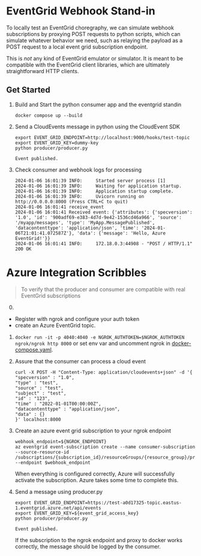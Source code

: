 
# EventGrid Webhook Stand-in

To locally test an EventGrid choregraphy, we can simulate webhook subscriptions by proxying POST requests to python scripts, which can simulate whatever behavior we need, such as relaying the payload as a POST request to a local event grid subscription endpoint.

This is _not_ any kind of EventGrid emulator or simulator. It is meant to be compatible with the EventGrid client libraries, which are ultimately straightforward HTTP clients.

## Get Started

1. Build and Start the python consumer app and the eventgrid standin

    `docker compose up --build`

2. Send a CloudEvents message in python using the CloudEvent SDK

    ```shell
    export EVENT_GRID_ENDPOINT=http://localhost:9000/hooks/test-topic
    export EVENT_GRID_KEY=dummy-key
    python producer/producer.py

    Event published.
    ```

3. Check consumer and webhook logs for processing

    ```shell
    2024-01-06 16:01:39 INFO:     Started server process [1]
    2024-01-06 16:01:39 INFO:     Waiting for application startup.
    2024-01-06 16:01:39 INFO:     Application startup complete.
    2024-01-06 16:01:39 INFO:     Uvicorn running on http://0.0.0.0:8000 (Press CTRL+C to quit)
    2024-01-06 16:01:41 receive_event
    2024-01-06 16:01:41 Received event: {'attributes': {'specversion': '1.0', 'id': '900adf69-e383-4d7d-9e42-1536cd46a966', 'source': '/myapp/messages', 'type': 'MyApp.MessagePublished', 'datacontenttype': 'application/json', 'time': '2024-01-06T21:01:41.072587Z'}, 'data': {'message': 'Hello, Azure EventGrid!'}}
    2024-01-06 16:01:41 INFO:     172.18.0.3:44908 - "POST / HTTP/1.1" 200 OK
    ```

# Azure Integration Scribbles

> To verify that the producer and consumer are compatible with real EventGrid subscriptions

0. 
  - Register with ngrok and configure your auth token
  - create an Azure EventGrid topic.

1. `docker run -it -p 4040:4040 -e NGROK_AUTHTOKEN=$NGROK_AUTHTOKEN ngrok/ngrok http 8000` or set env var and uncomment ngrok in [docker-compose.yaml](./docker-compose.yaml).

2. Assure that the consumer can process a cloud event

    ```shell
    curl -X POST -H "Content-Type: application/cloudevents+json" -d '{
    "specversion" : "1.0",
    "type" : "test",
    "source" : "test",
    "subject" : "test",
    "id" : "123",
    "time" : "2022-01-01T00:00:00Z",
    "datacontenttype" : "application/json",
    "data" : {}
    }' localhost:8000
    ```

3. Create an azure event grid subscription to your ngrok endpoint

    ```shell
    webhook_endpoint=${NGROK_ENDPOINT}
    az eventgrid event-subscription create --name consumer-subscription --source-resource-id /subscriptions/{subscription_id}/resourceGroups/{resource_group}/providers/Microsoft.EventGrid/topics/{topic} --endpoint $webhook_endpoint
    ```
    When everything is configured correctly, Azure will successfully activate the subscription.  Azure takes some time to complete this.

4. Send a message using producer.py

    ```shell
    export EVENT_GRID_ENDPOINT=https://test-a0d17325-topic.eastus-1.eventgrid.azure.net/api/events
    export EVENT_GRID_KEY=${event_grid_access_key}
    python producer/producer.py

    Event published.
    ```

    If the subscription to the ngrok endpoint and proxy to docker works correctly, the message should be logged by the consumer.
